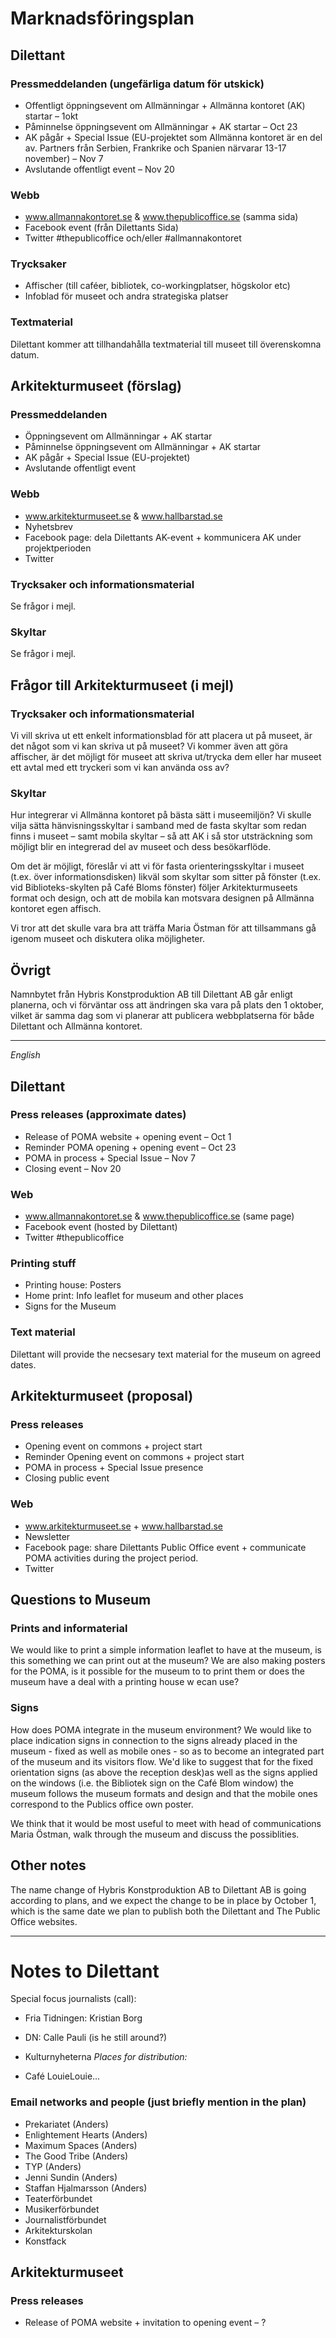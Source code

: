 # Marknadsföringsplan

## Dilettant

### Pressmeddelanden (ungefärliga datum för utskick)
* Offentligt öppningsevent om Allmänningar + Allmänna kontoret (AK) startar – 1okt 
* Påminnelse öppningsevent om Allmänningar + AK startar – Oct 23
* AK pågår + Special Issue (EU-projektet som Allmänna kontoret är en del av. Partners från Serbien, Frankrike och Spanien närvarar 13-17 november) – Nov 7
* Avslutande offentligt event – Nov 20

### Webb
* www.allmannakontoret.se & www.thepublicoffice.se (samma sida)
* Facebook event (från Dilettants Sida)
* Twitter #thepublicoffice och/eller #allmannakontoret

### Trycksaker
* Affischer (till caféer, bibliotek, co-workingplatser, högskolor etc)
* Infoblad för museet och andra strategiska platser

### Textmaterial
Dilettant kommer att tillhandahålla textmaterial till museet till överenskomna datum. 

## Arkitekturmuseet (förslag)

### Pressmeddelanden
* Öppningsevent om Allmänningar + AK startar
* Påminnelse öppningsevent om Allmänningar + AK startar
* AK pågår + Special Issue (EU-projektet)
* Avslutande offentligt event 

### Webb
* www.arkitekturmuseet.se & www.hallbarstad.se
* Nyhetsbrev
* Facebook page: dela Dilettants AK-event + kommunicera AK under projektperioden
* Twitter

### Trycksaker och informationsmaterial
Se frågor i mejl.

### Skyltar
Se frågor i mejl.

## Frågor till Arkitekturmuseet (i mejl)

### Trycksaker och informationsmaterial
Vi vill skriva ut ett enkelt informationsblad för att placera ut på museet, är det något som vi kan skriva ut på museet? Vi kommer även att göra affischer, är det möjligt för museet att skriva ut/trycka dem eller har museet ett avtal med ett tryckeri som vi kan använda oss av?

### Skyltar
Hur integrerar vi Allmänna kontoret på bästa sätt i museemiljön? Vi skulle vilja sätta hänvisningsskyltar i samband med de fasta skyltar som redan finns i museet – samt mobila skyltar – så att AK i så stor utsträckning som möjligt blir en integrerad del av museet och dess besökarflöde.

Om det är möjligt, föreslår vi att vi för fasta orienteringsskyltar i museet (t.ex. över informationsdisken) likväl som skyltar som sitter på fönster (t.ex. vid Biblioteks-skylten på Café Bloms fönster) följer Arkitekturmuseets format och design, och att de mobila kan motsvara designen på Allmänna kontoret egen affisch.

Vi tror att det skulle vara bra att träffa Maria Östman för att tillsammans gå igenom museet och diskutera olika möjligheter.

## Övrigt
Namnbytet från Hybris Konstproduktion AB till Dilettant AB går enligt planerna, och vi förväntar oss att ändringen ska vara på plats den 1 oktober, vilket är samma dag som vi planerar att publicera webbplatserna för både Dilettant och Allmänna kontoret.

---------
*English*

## Dilettant

### Press releases (approximate dates)
* Release of POMA website + opening event – Oct 1
* Reminder POMA opening + opening event – Oct 23
* POMA in process + Special Issue – Nov 7
* Closing event – Nov 20

### Web
* www.allmannakontoret.se & www.thepublicoffice.se (same page)
* Facebook event (hosted by Dilettant)
* Twitter #thepublicoffice

### Printing stuff
* Printing house: Posters 
* Home print: Info leaflet for museum and other places
* Signs for the Museum

### Text material
Dilettant will provide the necsesary text material for the museum on agreed dates.

## Arkitekturmuseet (proposal)

### Press releases
* Opening event on commons + project start
* Reminder Opening event on commons + project start
* POMA in process + Special Issue presence
* Closing public event

### Web
* www.arkitekturmuseet.se + www.hallbarstad.se
* Newsletter
* Facebook page: share Dilettants Public Office event + communicate POMA activities during the project period.
* Twitter


## Questions to Museum

### Prints and informaterial
We would like to print a simple information leaflet to have at the museum, is this something we can print out at the museum?
We are also making posters for the POMA, is it possible for the museum to to print them or does the museum have a deal with a printing house w ecan use? 

### Signs
How does POMA integrate in the museum environment? We would like to place indication signs in connection to the signs already placed in the museum - fixed as well as mobile ones - so as to become an integrated part of the museum and its visitors flow.
We'd like to suggest that for the fixed orientation signs (as above the reception desk)as well as the signs applied on the windows (i.e. the Bibliotek sign on the Café Blom window) the museum follows the museum formats and design and that the mobile ones correspond to the Publics office own poster.

We think that it would be most useful to meet with head of communications Maria Östman, walk through the museum and discuss the possiblities.

## Other notes
The name change of Hybris Konstproduktion AB to Dilettant AB is going according to plans, and we expect the change to be in place by October 1, which is the same date we plan to publish both the Dilettant and The Public Office websites.

-------------

# Notes to Dilettant

Special focus journalists (call):

* Fria Tidningen: Kristian Borg

* DN: Calle Pauli (is he still around?)

* Kulturnyheterna
*Places for distribution:*

* Café LouieLouie...

### Email networks and people (just briefly mention in the plan)
* Prekariatet (Anders)
* Enlightement Hearts (Anders)
* Maximum Spaces (Anders)
* The Good Tribe (Anders)
* TYP (Anders)
* Jenni Sundin (Anders)
* Staffan Hjalmarsson (Anders)
* Teaterförbundet
* Musikerförbundet
* Journalistförbundet
* Arkitekturskolan
* Konstfack

## Arkitekturmuseet

### Press releases
* Release of POMA website + invitation to opening event – ?

